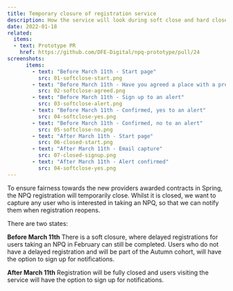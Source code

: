 ```yaml
---
title: Temporary closure of registration service
description: How the service will look during soft close and hard close of registration until it reopens later this year
date: 2022-01-18
related:
  items:
  - text: Prototype PR
    href: https://github.com/DFE-Digital/npq-prototype/pull/24
screenshots:
      items:
        - text: "Before March 11th - Start page"
          src: 01-softclose-start.png
        - text: "Before March 11th - Have you agreed a place with a provider? (delayed registration)"
          src: 02-softclose-agreed.png
        - text: "Before March 11th - Sign up to an alert"
          src: 03-softclose-alert.png
        - text: "Before March 11th - Confirmed, yes to an alert"
          src: 04-softclose-yes.png
        - text: "Before March 11th - Confirmed, no to an alert"
          src: 05-softclose-no.png
        - text: "After March 11th - Start page"
          src: 06-closed-start.png
        - text: "After March 11th - Email capture"
          src: 07-closed-signup.png
        - text: "After March 11th - Alert confirmed"
          src: 04-softclose-yes.png
---
```


To ensure fairness towards the new providers awarded contracts in Spring, the NPQ registration will temporarily close. Whilst it is closed, we want to capture any user who is interested in taking an NPQ, so that we can notify them when registration reopens.

There are two states:

**Before March 11th**
There is a soft closure, where delayed registrations for users taking an NPQ in February can still be completed. Users who do not have a delayed registration and will be part of the Autumn cohort, will have the option to sign up for notifications.

**After March 11th**
Registration will be fully closed and users visiting the service will have the option to sign up for notifications.
